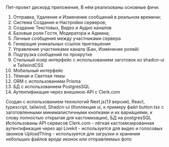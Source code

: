 Пет-проект дискорд приложения,
В нём реализованы основные фичи:

1. Отправка, Удаление и Изменение сообщений в реальном времени;
2. Система Создания и Настройки серверов;
3. Создание Текстовых, Видео и Аудио каналов 
4. Базовые роли Гостя, Модератора и Админа;
5. Личные сообщения между участниками сервера
6. Генерация уникальных ссылок приглашения
7. Управление участниками канала (Бан, Изменение ролей)
8. Подгрузка сообщений по прокрутке
9. Стильный юзер интерфейс с использованием заготовок из shadcn-ui и TailwindCSS
10. Мобильный интерфейс
11. Тёмная и Светлая темы
12. ORM с использованием Prisma
13. БД с использованием PostgresSQL
14. Аутентификация через внешнюю API с Clerk.com

Создан с использованием технологий Next.js(13 версия), React, typescript, tailwind, Shadcn-ui (Коллекция ui, к примеру файл button.tsx с заготовленными минималистичными кнопками и их вариациями, к слову полностью открытая для кастомизации), БД на postgresSQL
Использованы API сервисов Clerk.com - лёгкая кастомизированная аутентификация через api 
Livekit - используется для видео и голосовых звонков 
UploadThing - используется для загрузки и хранения небольших файлов вроде иконок или отправляемых фото
